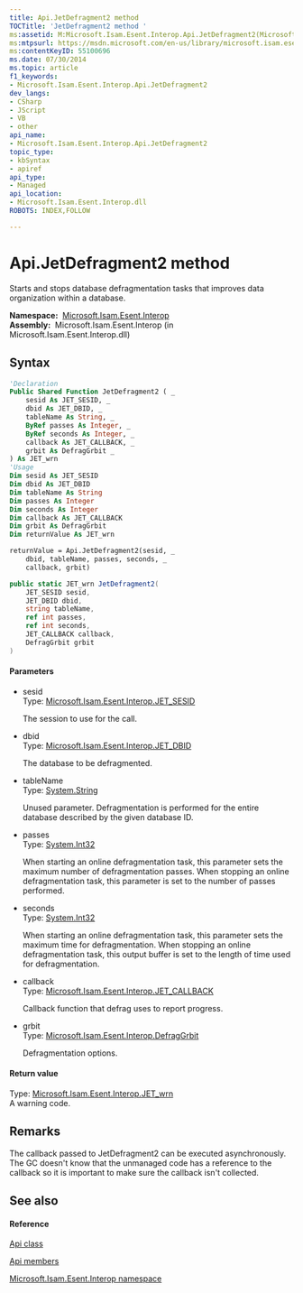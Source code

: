 ```yaml
---
title: Api.JetDefragment2 method 
TOCTitle: 'JetDefragment2 method '
ms:assetid: M:Microsoft.Isam.Esent.Interop.Api.JetDefragment2(Microsoft.Isam.Esent.Interop.JET_SESID,Microsoft.Isam.Esent.Interop.JET_DBID,System.String,System.Int32@,System.Int32@,Microsoft.Isam.Esent.Interop.JET_CALLBACK,Microsoft.Isam.Esent.Interop.DefragGrbit)
ms:mtpsurl: https://msdn.microsoft.com/en-us/library/microsoft.isam.esent.interop.api.jetdefragment2(v=EXCHG.10)
ms:contentKeyID: 55100696
ms.date: 07/30/2014
ms.topic: article
f1_keywords:
- Microsoft.Isam.Esent.Interop.Api.JetDefragment2
dev_langs:
- CSharp
- JScript
- VB
- other
api_name: 
- Microsoft.Isam.Esent.Interop.Api.JetDefragment2
topic_type: 
- kbSyntax
- apiref
api_type: 
- Managed
api_location: 
- Microsoft.Isam.Esent.Interop.dll
ROBOTS: INDEX,FOLLOW

---
```


# Api.JetDefragment2 method

Starts and stops database defragmentation tasks that improves data organization within a database.

**Namespace:**  [Microsoft.Isam.Esent.Interop](hh596136\(v=exchg.10\).md)  
**Assembly:**  Microsoft.Isam.Esent.Interop (in Microsoft.Isam.Esent.Interop.dll)

## Syntax

``` vb
'Declaration
Public Shared Function JetDefragment2 ( _
    sesid As JET_SESID, _
    dbid As JET_DBID, _
    tableName As String, _
    ByRef passes As Integer, _
    ByRef seconds As Integer, _
    callback As JET_CALLBACK, _
    grbit As DefragGrbit _
) As JET_wrn
'Usage
Dim sesid As JET_SESID
Dim dbid As JET_DBID
Dim tableName As String
Dim passes As Integer
Dim seconds As Integer
Dim callback As JET_CALLBACK
Dim grbit As DefragGrbit
Dim returnValue As JET_wrn

returnValue = Api.JetDefragment2(sesid, _
    dbid, tableName, passes, seconds, _
    callback, grbit)
```

``` csharp
public static JET_wrn JetDefragment2(
    JET_SESID sesid,
    JET_DBID dbid,
    string tableName,
    ref int passes,
    ref int seconds,
    JET_CALLBACK callback,
    DefragGrbit grbit
)
```

#### Parameters

  - sesid  
    Type: [Microsoft.Isam.Esent.Interop.JET_SESID](hh596745\(v=exchg.10\).md)  
    
    The session to use for the call.

<!-- end list -->

  - dbid  
    Type: [Microsoft.Isam.Esent.Interop.JET_DBID](hh596176\(v=exchg.10\).md)  
    
    The database to be defragmented.

<!-- end list -->

  - tableName  
    Type: [System.String](https://docs.microsoft.com/dotnet/api/system.string?redirectedfrom=MSDN)  
    
    Unused parameter. Defragmentation is performed for the entire database described by the given database ID.

<!-- end list -->

  - passes  
    Type: [System.Int32](https://docs.microsoft.com/dotnet/api/system.int32?redirectedfrom=MSDN)  
    
    When starting an online defragmentation task, this parameter sets the maximum number of defragmentation passes. When stopping an online defragmentation task, this parameter is set to the number of passes performed.

<!-- end list -->

  - seconds  
    Type: [System.Int32](https://docs.microsoft.com/dotnet/api/system.int32?redirectedfrom=MSDN)  
    
    When starting an online defragmentation task, this parameter sets the maximum time for defragmentation. When stopping an online defragmentation task, this output buffer is set to the length of time used for defragmentation.

<!-- end list -->

  - callback  
    Type: [Microsoft.Isam.Esent.Interop.JET_CALLBACK](hh566065\(v=exchg.10\).md)  
    
    Callback function that defrag uses to report progress.

<!-- end list -->

  - grbit  
    Type: [Microsoft.Isam.Esent.Interop.DefragGrbit](hh596803\(v=exchg.10\).md)  
    
    Defragmentation options.

#### Return value

Type: [Microsoft.Isam.Esent.Interop.JET_wrn](hh557250\(v=exchg.10\).md)  
A warning code.  

## Remarks

The callback passed to JetDefragment2 can be executed asynchronously. The GC doesn't know that the unmanaged code has a reference to the callback so it is important to make sure the callback isn't collected.

## See also

#### Reference

[Api class](dn292211\(v=exchg.10\).md)

[Api members](dn292213\(v=exchg.10\).md)

[Microsoft.Isam.Esent.Interop namespace](hh596136\(v=exchg.10\).md)

